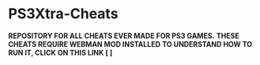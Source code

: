 # PS3Xtra-Cheats

**REPOSITORY FOR ALL CHEATS EVER MADE FOR PS3 GAMES.**
**THESE CHEATS REQUIRE WEBMAN MOD INSTALLED**
**TO UNDERSTAND HOW TO RUN IT, CLICK ON THIS LINK [ ]**
